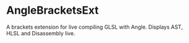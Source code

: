 AngleBracketsExt
================

A brackets extension for live compiling GLSL with Angle. Displays AST, HLSL and Disassembly live. 